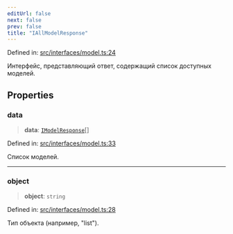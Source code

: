 ```yaml
---
editUrl: false
next: false
prev: false
title: "IAllModelResponse"
---
```


Defined in: [src/interfaces/model.ts:24](https://github.com/zloishavrin/gigachat-node/blob/417d2024921382b1bcd8619ed0bfe58ac6a747e8/src/interfaces/model.ts#L24)

Интерфейс, представляющий ответ, содержащий список доступных моделей.

## Properties

### data

> **data**: [`IModelResponse`](/gigachat-node/api/interfaces/model/interfaces/imodelresponse/)[]

Defined in: [src/interfaces/model.ts:33](https://github.com/zloishavrin/gigachat-node/blob/417d2024921382b1bcd8619ed0bfe58ac6a747e8/src/interfaces/model.ts#L33)

Список моделей.

***

### object

> **object**: `string`

Defined in: [src/interfaces/model.ts:28](https://github.com/zloishavrin/gigachat-node/blob/417d2024921382b1bcd8619ed0bfe58ac6a747e8/src/interfaces/model.ts#L28)

Тип объекта (например, "list").
